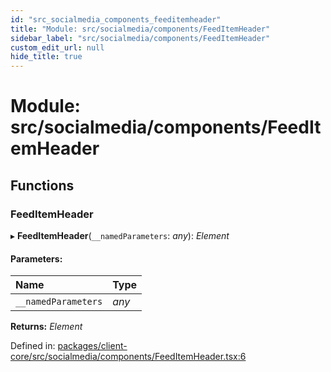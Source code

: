```yaml
---
id: "src_socialmedia_components_feeditemheader"
title: "Module: src/socialmedia/components/FeedItemHeader"
sidebar_label: "src/socialmedia/components/FeedItemHeader"
custom_edit_url: null
hide_title: true
---
```


# Module: src/socialmedia/components/FeedItemHeader

## Functions

### FeedItemHeader

▸ **FeedItemHeader**(`__namedParameters`: *any*): *Element*

#### Parameters:

Name | Type |
:------ | :------ |
`__namedParameters` | *any* |

**Returns:** *Element*

Defined in: [packages/client-core/src/socialmedia/components/FeedItemHeader.tsx:6](https://github.com/xr3ngine/xr3ngine/blob/673ad6a5f/packages/client-core/src/socialmedia/components/FeedItemHeader.tsx#L6)
